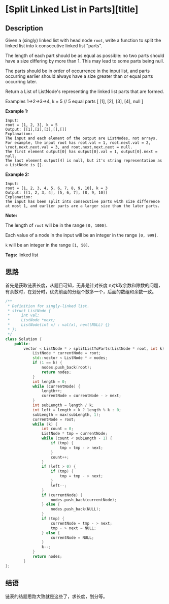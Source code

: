 #  

# [Split Linked List in Parts][title]

## Description

Given a (singly) linked list with head node `root`, write a function to split the linked list into `k` consecutive linked list "parts".

The length of each part should be as equal as possible: no two parts should have a size differing by more than 1. This may lead to some parts being null.

The parts should be in order of occurrence in the input list, and parts occurring earlier should always have a size greater than or equal parts occurring later.

Return a List of ListNode's representing the linked list parts that are formed.

Examples 1->2->3->4, k = 5 // 5 equal parts [ [1], [2], [3], [4], null ]

**Example 1:**

```
Input: 
root = [1, 2, 3], k = 5
Output: [[1],[2],[3],[],[]]
Explanation:
The input and each element of the output are ListNodes, not arrays.
For example, the input root has root.val = 1, root.next.val = 2, \root.next.next.val = 3, and root.next.next.next = null.
The first element output[0] has output[0].val = 1, output[0].next = null.
The last element output[4] is null, but it's string representation as a ListNode is [].
```



**Example 2:**

```
Input: 
root = [1, 2, 3, 4, 5, 6, 7, 8, 9, 10], k = 3
Output: [[1, 2, 3, 4], [5, 6, 7], [8, 9, 10]]
Explanation:
The input has been split into consecutive parts with size difference at most 1, and earlier parts are a larger size than the later parts.
```



**Note:**

The length of `root` will be in the range `[0, 1000]`.

Each value of a node in the input will be an integer in the range `[0, 999]`.

`k` will be an integer in the range `[1, 50]`.

**Tags:** linked list

## 思路 

首先是获取链表长度，从题目可知，无非是针对长度 n对k取余数和除数的问题，有余数时，在划分时，优先前面的分组个数多一个，后面的数组和余数一致。

```cpp
/**
 * Definition for singly-linked list.
 * struct ListNode {
 *     int val;
 *     ListNode *next;
 *     ListNode(int x) : val(x), next(NULL) {}
 * };
 */
class Solution {
    public:
        vector < ListNode * > splitListToParts(ListNode * root, int k) {
            ListNode * currentNode = root;
            std::vector < ListNode * > nodes;
            if (1 == k) {
                nodes.push_back(root);
                return nodes;
            }
            int length = 0;
            while (currentNode) {
                length++;
                currentNode = currentNode - > next;
            }
            int subLength = length / k;
            int left = length > k ? length % k : 0;
            subLength = max(subLength, 1);
            currentNode = root;
            while (k) {
                int count = 0;
                ListNode * tmp = currentNode;
                while (count < subLength - 1) {
                    if (tmp) {
                        tmp = tmp - > next;
                    }
                    count++;
                }
                if (left > 0) {
                    if (tmp) {
                        tmp = tmp - > next;
                    }
                    left--;
                }
                if (currentNode) {
                    nodes.push_back(currentNode);
                } else {
                    nodes.push_back(NULL);
                }
                if (tmp) {
                    currentNode = tmp - > next;
                    tmp - > next = NULL;
                } else {
                    currentNode = NULL;
                }
                k--;
            }
            return nodes;
        }
};
```



## 结语

链表的结题思路大致就是这些了，求长度，划分等。
